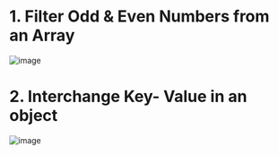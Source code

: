 # 1. Filter Odd & Even Numbers from an Array
![image](https://github.com/user-attachments/assets/1c44160d-8eb3-4de6-bbd6-3877125df261)

# 2. Interchange Key- Value in an object
![image](https://github.com/user-attachments/assets/0d9cc645-5a0f-4dae-b720-574094e8a2dd)
